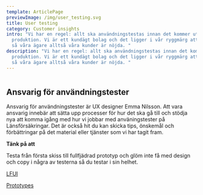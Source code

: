 ```yaml
---
template: ArticlePage
previewImage: /img/user_testing.svg
title: User testing
category: Customer insights
intro: "Vi har en regel: allt ska användningstestas innan det kommer ut i
  produktion. Vi är ett kundägt bolag och det ligger i vår ryggmärg att se till
  så våra ägare alltså våra kunder är nöjda. "
description: "Vi har en regel: allt ska användningstestas innan det kommer ut i
  produktion. Vi är ett kundägt bolag och det ligger i vår ryggmärg att se till
  så våra ägare alltså våra kunder är nöjda. "
---
```

<figure class="Image Image__border Image__wide"><img src="/img/a3-cheat-sheet-användningstester.png" srcset="/img/a3-cheat-sheet-användningstester.png 2x" alt=""><figcaption><div class="Image__caption"></div></figcaption></figure>

## Ansvarig för användningstester 

Ansvarig för användningstester är UX designer Emma Nilsson. Att vara ansvarig innebär att sätta upp processer för hur det ska gå till och stödja nya att komma igång med hur vi jobbar med använingstester på Länsförsäkringar. Det är också hit du kan skicka tips, önskemål och förbättringar på det material eller tjänster som vi har tagit fram. 

<div class="Callout"><strong class="Callout__title">Tänk på att </strong><p class="Callout__text">Testa från första skiss till fullfjädrad prototyp och glöm inte få med design och copy i några av testerna så du testar i sin helhet.</p></div>

[LFUI](https://lf-digitala-kanaler.github.io/LFUI-components/)

[Prototypes](https://lf-digitala-kanaler.github.io/Prototypes)